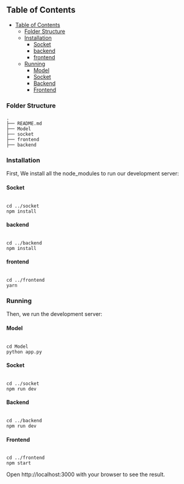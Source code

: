 ## Table of Contents
- [Table of Contents](#table-of-contents)
  - [Folder Structure](#folder-structure)
  - [Installation](#installation)
    - [Socket](#socket)
    - [backend](#backend)
    - [frontend](#frontend)
  - [Running](#running)
    - [Model](#model)
    - [Socket](#socket-1)
    - [Backend](#backend-1)
    - [Frontend](#frontend-1)

### Folder Structure
```
.
├── README.md
├── Model
├── socket
├── frontend
├── backend

```
### Installation

First, We install all the node_modules to run our development server:
#### Socket
```

cd ../socket
npm install

```
#### backend
```

cd ../backend
npm install

```
#### frontend
``` 

cd ../frontend
yarn 

```
### Running
Then, we run the development server:
#### Model
```

cd Model
python app.py

```

#### Socket
```

cd ../socket
npm run dev

```
#### Backend
```

cd ../backend
npm run dev

```
#### Frontend
``` 

cd ../frontend
npm start 

```

Open http://localhost:3000 with your browser to see the result.
